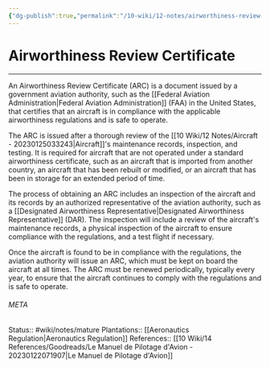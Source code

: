 ```yaml
---
{"dg-publish":true,"permalink":"/10-wiki/12-notes/airworthiness-review-certificate-20230125034948/"}
---
```


# Airworthiness Review Certificate
---
An Airworthiness Review Certificate (ARC) is a document issued by a government aviation authority, such as the [[Federal Aviation Administration\|Federal Aviation Administration]] (FAA) in the United States, that certifies that an aircraft is in compliance with the applicable airworthiness regulations and is safe to operate.

The ARC is issued after a thorough review of the [[10 Wiki/12 Notes/Aircraft - 20230125033243\|Aircraft]]'s maintenance records, inspection, and testing. It is required for aircraft that are not operated under a standard airworthiness certificate, such as an aircraft that is imported from another country, an aircraft that has been rebuilt or modified, or an aircraft that has been in storage for an extended period of time.

The process of obtaining an ARC includes an inspection of the aircraft and its records by an authorized representative of the aviation authority, such as a [[Designated Airworthiness Representative\|Designated Airworthiness Representative]] (DAR). The inspection will include a review of the aircraft's maintenance records, a physical inspection of the aircraft to ensure compliance with the regulations, and a test flight if necessary.

Once the aircraft is found to be in compliance with the regulations, the aviation authority will issue an ARC, which must be kept on board the aircraft at all times. The ARC must be renewed periodically, typically every year, to ensure that the aircraft continues to comply with the regulations and is safe to operate.



###### META
Status:: #wiki/notes/mature 
Plantations:: [[Aeronautics Regulation\|Aeronautics Regulation]]
References:: [[10 Wiki/14 References/Goodreads/Le Manuel de Pilotage d'Avion - 20230122071907\|Le Manuel de Pilotage d'Avion]]
